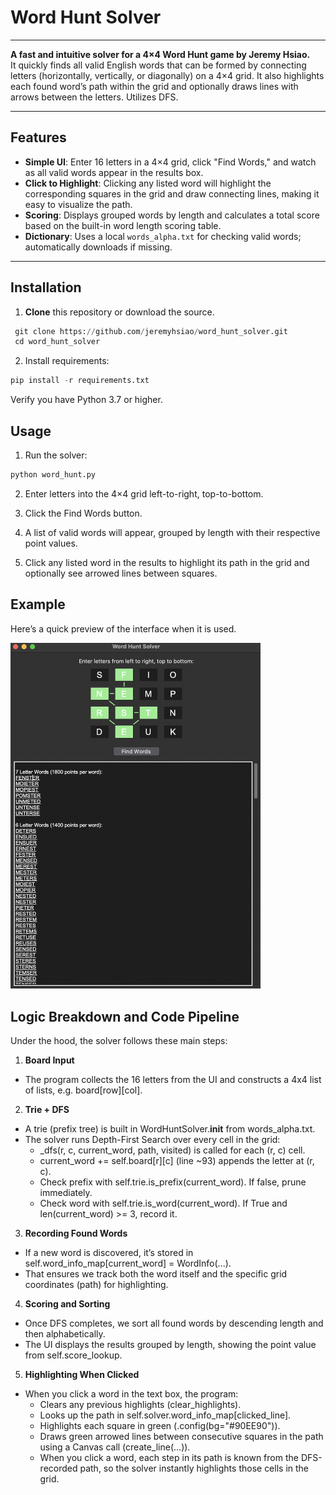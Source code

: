 # Word Hunt Solver

---

**A fast and intuitive solver for a 4×4 Word Hunt game by Jeremy Hsiao.**  
It quickly finds all valid English words that can be formed by connecting letters (horizontally, vertically, or diagonally) on a 4×4 grid. It also highlights each found word’s path within the grid and optionally draws lines with arrows between the letters. Utilizes DFS. 

---

## Features

- **Simple UI**: Enter 16 letters in a 4×4 grid, click "Find Words," and watch as all valid words appear in the results box.
- **Click to Highlight**: Clicking any listed word will highlight the corresponding squares in the grid and draw connecting lines, making it easy to visualize the path.
- **Scoring**: Displays grouped words by length and calculates a total score based on the built-in word length scoring table.
- **Dictionary**: Uses a local `words_alpha.txt` for checking valid words; automatically downloads if missing.

---

## Installation

1. **Clone** this repository or download the source.  
  ```python
   git clone https://github.com/jeremyhsiao/word_hunt_solver.git
   cd word_hunt_solver
   ```

2. Install requirements:
```python
pip install -r requirements.txt
```

Verify you have Python 3.7 or higher. 

## Usage
1. Run the solver:

```python
python word_hunt.py
```

2. Enter letters into the 4×4 grid left-to-right, top-to-bottom.

3. Click the Find Words button.

4. A list of valid words will appear, grouped by length with their respective point values.

5. Click any listed word in the results to highlight its path in the grid and optionally see arrowed lines between squares.

## Example

Here’s a quick preview of the interface when it is used. 

<img src="example_usage.png" alt="Example Screenshot" width="400"/>


## Logic Breakdown and Code Pipeline
Under the hood, the solver follows these main steps:

1. **Board Input** 
  * The program collects the 16 letters from the UI and constructs a 4x4 list of lists, e.g. board[row][col].

2. **Trie + DFS**
  * A trie (prefix tree) is built in WordHuntSolver.__init__ from words_alpha.txt.
  * The solver runs Depth-First Search over every cell in the grid:
    * _dfs(r, c, current_word, path, visited) is called for each (r, c) cell.
    * current_word += self.board[r][c] (line ~93) appends the letter at (r, c).
    * Check prefix with self.trie.is_prefix(current_word). If false, prune immediately.
    * Check word with self.trie.is_word(current_word). If True and len(current_word) >= 3, record it.

3. **Recording Found Words**
  * If a new word is discovered, it’s stored in self.word_info_map[current_word] = WordInfo(...).
  * That ensures we track both the word itself and the specific grid coordinates (path) for highlighting.

4. **Scoring and Sorting** 

  * Once DFS completes, we sort all found words by descending length and then alphabetically.
  * The UI displays the results grouped by length, showing the point value from self.score_lookup.

5. **Highlighting When Clicked** 
  * When you click a word in the text box, the program:
    * Clears any previous highlights (clear_highlights).
    * Looks up the path in self.solver.word_info_map[clicked_line].
    * Highlights each square in green (.config(bg="#90EE90")).
    * Draws green arrowed lines between consecutive squares in the path using a Canvas call (create_line(...)).
    * When you click a word, each step in its path is known from the DFS-recorded path, so the solver instantly highlights those cells in the grid.

